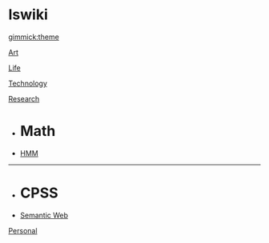 # Iswiki


<!--
  -- Default theme
  -- (Read: http://dynalon.github.io/mdwiki/#!customizing.md#Theme_chooser)
  -->

[gimmick:theme](flatly)

[Art](pages/art/about.md)

[Life](pages/life/about.md)

[Technology](pages/technology/about.md)

[Research](about.md)

  * # Math
  * [HMM](pages/research/about.md)
  - - - -
  * # CPSS
  * [Semantic Web](pages/research/about.md)

[Personal](pages/personal/about.md)
